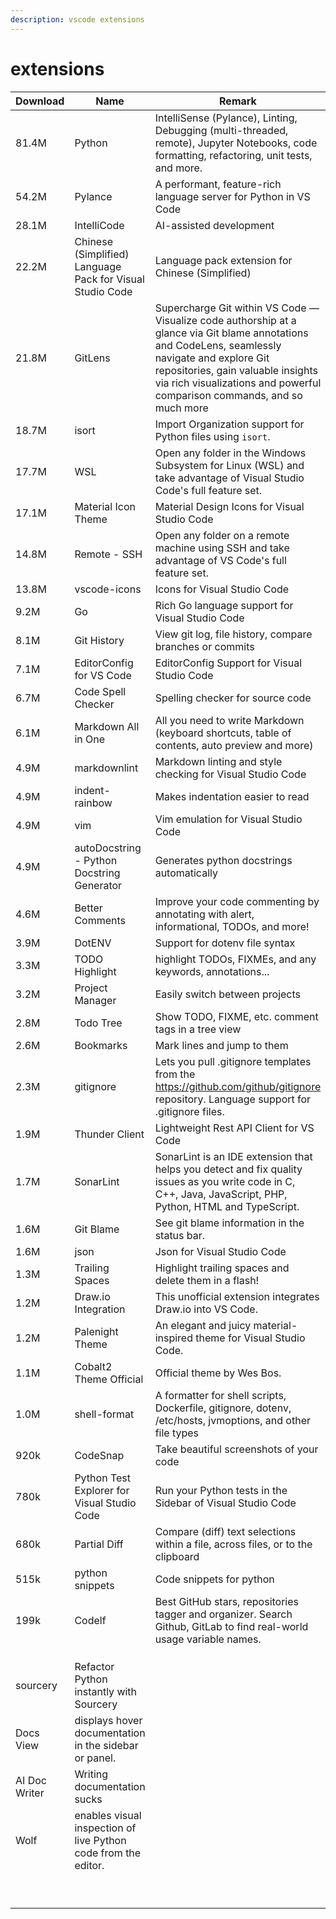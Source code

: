```yaml
---
description: vscode extensions
---
```


# extensions

| Download      | Name                                                           | Remark                                                                                                                                                                                                                                                             |
| ------------- | -------------------------------------------------------------- | ------------------------------------------------------------------------------------------------------------------------------------------------------------------------------------------------------------------------------------------------------------------ |
| 81.4M         | Python                                                         | IntelliSense (Pylance), Linting, Debugging (multi-threaded, remote), Jupyter Notebooks, code formatting, refactoring, unit tests, and more.                                                                                                                        |
| 54.2M         | Pylance                                                        | A performant, feature-rich language server for Python in VS Code                                                                                                                                                                                                   |
| 28.1M         | IntelliCode                                                    | AI-assisted development                                                                                                                                                                                                                                            |
| 22.2M         | Chinese (Simplified) Language Pack for Visual Studio Code      | Language pack extension for Chinese (Simplified)                                                                                                                                                                                                                   |
| 21.8M         | GitLens                                                        | Supercharge Git within VS Code — Visualize code authorship at a glance via Git blame annotations and CodeLens, seamlessly navigate and explore Git repositories, gain valuable insights via rich visualizations and powerful comparison commands, and so much more |
| 18.7M         | isort                                                          | Import Organization support for Python files using `isort`.                                                                                                                                                                                                        |
| 17.7M         | WSL                                                            | Open any folder in the Windows Subsystem for Linux (WSL) and take advantage of Visual Studio Code's full feature set.                                                                                                                                              |
| 17.1M         | Material Icon Theme                                            | Material Design Icons for Visual Studio Code                                                                                                                                                                                                                       |
| 14.8M         | Remote - SSH                                                   | Open any folder on a remote machine using SSH and take advantage of VS Code's full feature set.                                                                                                                                                                    |
| 13.8M         | vscode-icons                                                   | Icons for Visual Studio Code                                                                                                                                                                                                                                       |
| 9.2M          | Go                                                             | Rich Go language support for Visual Studio Code                                                                                                                                                                                                                    |
| 8.1M          | Git History                                                    | View git log, file history, compare branches or commits                                                                                                                                                                                                            |
| 7.1M          | EditorConfig for VS Code                                       | EditorConfig Support for Visual Studio Code                                                                                                                                                                                                                        |
| 6.7M          | Code Spell Checker                                             | Spelling checker for source code                                                                                                                                                                                                                                   |
| 6.1M          | Markdown All in One                                            | All you need to write Markdown (keyboard shortcuts, table of contents, auto preview and more)                                                                                                                                                                      |
| 4.9M          | markdownlint                                                   | Markdown linting and style checking for Visual Studio Code                                                                                                                                                                                                         |
| 4.9M          | indent-rainbow                                                 | Makes indentation easier to read                                                                                                                                                                                                                                   |
| 4.9M          | vim                                                            | Vim emulation for Visual Studio Code                                                                                                                                                                                                                               |
| 4.9M          | autoDocstring - Python Docstring Generator                     | Generates python docstrings automatically                                                                                                                                                                                                                          |
| 4.6M          | Better Comments                                                | Improve your code commenting by annotating with alert, informational, TODOs, and more!                                                                                                                                                                             |
| 3.9M          | DotENV                                                         | Support for dotenv file syntax                                                                                                                                                                                                                                     |
| 3.3M          | TODO Highlight                                                 | highlight TODOs, FIXMEs, and any keywords, annotations...                                                                                                                                                                                                          |
| 3.2M          | Project Manager                                                | Easily switch between projects                                                                                                                                                                                                                                     |
| 2.8M          | Todo Tree                                                      | Show TODO, FIXME, etc. comment tags in a tree view                                                                                                                                                                                                                 |
| 2.6M          | Bookmarks                                                      | Mark lines and jump to them                                                                                                                                                                                                                                        |
| 2.3M          | gitignore                                                      | Lets you pull .gitignore templates from the https://github.com/github/gitignore repository. Language support for .gitignore files.                                                                                                                                 |
| 1.9M          | Thunder Client                                                 | Lightweight Rest API Client for VS Code                                                                                                                                                                                                                            |
| 1.7M          | SonarLint                                                      | SonarLint is an IDE extension that helps you detect and fix quality issues as you write code in C, C++, Java, JavaScript, PHP, Python, HTML and TypeScript.                                                                                                        |
| 1.6M          | Git Blame                                                      | See git blame information in the status bar.                                                                                                                                                                                                                       |
| 1.6M          | json                                                           | Json for Visual Studio Code                                                                                                                                                                                                                                        |
| 1.3M          | Trailing Spaces                                                | Highlight trailing spaces and delete them in a flash!                                                                                                                                                                                                              |
| 1.2M          | Draw.io Integration                                            | This unofficial extension integrates Draw.io into VS Code.                                                                                                                                                                                                         |
| 1.2M          | Palenight Theme                                                | An elegant and juicy material-inspired theme for Visual Studio Code.                                                                                                                                                                                               |
| 1.1M          | Cobalt2 Theme Official                                         | Official theme by Wes Bos.                                                                                                                                                                                                                                         |
| 1.0M          | shell-format                                                   | A formatter for shell scripts, Dockerfile, gitignore, dotenv, /etc/hosts, jvmoptions, and other file types                                                                                                                                                         |
| 920k          | CodeSnap                                                       | Take beautiful screenshots of your code                                                                                                                                                                                                                            |
| 780k          | Python Test Explorer for Visual Studio Code                    | Run your Python tests in the Sidebar of Visual Studio Code                                                                                                                                                                                                         |
| 680k          | Partial Diff                                                   | Compare (diff) text selections within a file, across files, or to the clipboard                                                                                                                                                                                    |
| 515k          | python snippets                                                | Code snippets for python                                                                                                                                                                                                                                           |
| 199k          | Codelf                                                         | Best GitHub stars, repositories tagger and organizer. Search Github, GitLab to find real-world usage variable names.                                                                                                                                               |
|               |                                                                |                                                                                                                                                                                                                                                                    |
|               |                                                                |                                                                                                                                                                                                                                                                    |
|               |                                                                |                                                                                                                                                                                                                                                                    |
| sourcery      | Refactor Python instantly with Sourcery                        |                                                                                                                                                                                                                                                                    |
| Docs View     | displays hover documentation in the sidebar or panel.          |                                                                                                                                                                                                                                                                    |
| AI Doc Writer | Writing documentation sucks                                    |                                                                                                                                                                                                                                                                    |
| Wolf          | enables visual inspection of live Python code from the editor. |                                                                                                                                                                                                                                                                    |
|               |                                                                |                                                                                                                                                                                                                                                                    |
|               |                                                                |                                                                                                                                                                                                                                                                    |
|               |                                                                |                                                                                                                                                                                                                                                                    |
|               |                                                                |                                                                                                                                                                                                                                                                    |
|               |                                                                |                                                                                                                                                                                                                                                                    |
|               |                                                                |                                                                                                                                                                                                                                                                    |
|               |                                                                |                                                                                                                                                                                                                                                                    |
|               |                                                                |                                                                                                                                                                                                                                                                    |
|               |                                                                |                                                                                                                                                                                                                                                                    |

